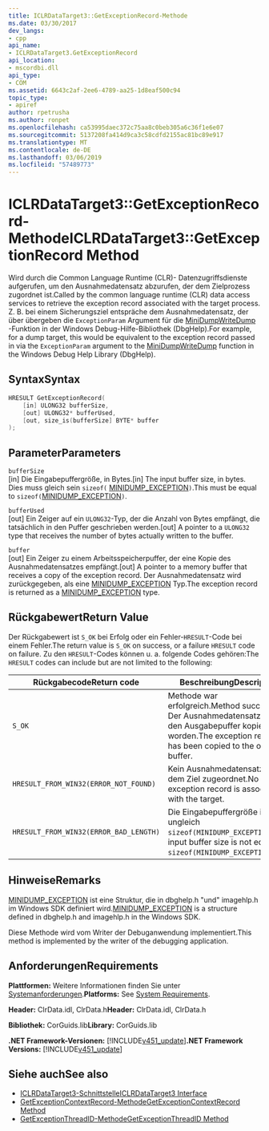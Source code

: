 ```yaml
---
title: ICLRDataTarget3::GetExceptionRecord-Methode
ms.date: 03/30/2017
dev_langs:
- cpp
api_name:
- ICLRDataTarget3.GetExceptionRecord
api_location:
- mscordbi.dll
api_type:
- COM
ms.assetid: 6643c2af-2ee6-4789-aa25-1d8eaf500c94
topic_type:
- apiref
author: rpetrusha
ms.author: ronpet
ms.openlocfilehash: ca53995daec372c75aa8c0beb305a6c36f1e6e07
ms.sourcegitcommit: 5137208fa414d9ca3c58cdfd2155ac81bc89e917
ms.translationtype: MT
ms.contentlocale: de-DE
ms.lasthandoff: 03/06/2019
ms.locfileid: "57489773"
---
```

# <a name="iclrdatatarget3getexceptionrecord-method"></a><span data-ttu-id="e3354-102">ICLRDataTarget3::GetExceptionRecord-Methode</span><span class="sxs-lookup"><span data-stu-id="e3354-102">ICLRDataTarget3::GetExceptionRecord Method</span></span>
<span data-ttu-id="e3354-103">Wird durch die Common Language Runtime (CLR)- Datenzugriffsdienste aufgerufen, um den Ausnahmedatensatz abzurufen, der dem Zielprozess zugordnet ist.</span><span class="sxs-lookup"><span data-stu-id="e3354-103">Called by the common language runtime (CLR) data access services to retrieve the exception record associated with the target process.</span></span> <span data-ttu-id="e3354-104">Z. B. bei einem Sicherungsziel entspräche dem Ausnahmedatensatz, der über übergeben die `ExceptionParam` Argument für die [MiniDumpWriteDump](/windows/desktop/api/minidumpapiset/nf-minidumpapiset-minidumpwritedump) -Funktion in der Windows Debug-Hilfe-Bibliothek (DbgHelp).</span><span class="sxs-lookup"><span data-stu-id="e3354-104">For example, for a dump target, this would be equivalent to the exception record passed in via the `ExceptionParam` argument to the [MiniDumpWriteDump](/windows/desktop/api/minidumpapiset/nf-minidumpapiset-minidumpwritedump) function in the Windows Debug Help Library (DbgHelp).</span></span>  
  
## <a name="syntax"></a><span data-ttu-id="e3354-105">Syntax</span><span class="sxs-lookup"><span data-stu-id="e3354-105">Syntax</span></span>  
  
```cpp  
HRESULT GetExceptionRecord(  
    [in] ULONG32 bufferSize,  
    [out] ULONG32* bufferUsed,  
    [out, size_is(bufferSize] BYTE* buffer  
);  
```  
  
## <a name="parameters"></a><span data-ttu-id="e3354-106">Parameter</span><span class="sxs-lookup"><span data-stu-id="e3354-106">Parameters</span></span>  
 `bufferSize`  
 <span data-ttu-id="e3354-107">[in] Die Eingabepuffergröße, in Bytes.</span><span class="sxs-lookup"><span data-stu-id="e3354-107">[in] The input buffer size, in bytes.</span></span> <span data-ttu-id="e3354-108">Dies muss gleich sein `sizeof(` [MINIDUMP_EXCEPTION](/windows/desktop/api/minidumpapiset/ns-minidumpapiset-_minidump_exception)`)`.</span><span class="sxs-lookup"><span data-stu-id="e3354-108">This must be equal to `sizeof(`[MINIDUMP_EXCEPTION](/windows/desktop/api/minidumpapiset/ns-minidumpapiset-_minidump_exception)`)`.</span></span>  
  
 `bufferUsed`  
 <span data-ttu-id="e3354-109">[out] Ein Zeiger auf ein `ULONG32`-Typ, der die Anzahl von Bytes empfängt, die tatsächlich in den Puffer geschrieben werden.</span><span class="sxs-lookup"><span data-stu-id="e3354-109">[out] A pointer to a `ULONG32` type that receives the number of bytes actually written to the buffer.</span></span>  
  
 `buffer`  
 <span data-ttu-id="e3354-110">[out] Ein Zeiger zu einem Arbeitsspeicherpuffer, der eine Kopie des Ausnahmedatensatzes empfängt.</span><span class="sxs-lookup"><span data-stu-id="e3354-110">[out] A pointer to a memory buffer that receives a copy of the exception record.</span></span> <span data-ttu-id="e3354-111">Der Ausnahmedatensatz wird zurückgegeben, als eine [MINIDUMP_EXCEPTION](/windows/desktop/api/minidumpapiset/ns-minidumpapiset-_minidump_exception) Typ.</span><span class="sxs-lookup"><span data-stu-id="e3354-111">The exception record is returned as a [MINIDUMP_EXCEPTION](/windows/desktop/api/minidumpapiset/ns-minidumpapiset-_minidump_exception) type.</span></span>  
  
## <a name="return-value"></a><span data-ttu-id="e3354-112">Rückgabewert</span><span class="sxs-lookup"><span data-stu-id="e3354-112">Return Value</span></span>  
 <span data-ttu-id="e3354-113">Der Rückgabewert ist `S_OK` bei Erfolg oder ein Fehler-`HRESULT`-Code bei einem Fehler.</span><span class="sxs-lookup"><span data-stu-id="e3354-113">The return value is `S_OK` on success, or a failure `HRESULT` code on failure.</span></span> <span data-ttu-id="e3354-114">Zu den `HRESULT`-Codes können u. a. folgende Codes gehören:</span><span class="sxs-lookup"><span data-stu-id="e3354-114">The `HRESULT` codes can include but are not limited to the following:</span></span>  
  
|<span data-ttu-id="e3354-115">Rückgabecode</span><span class="sxs-lookup"><span data-stu-id="e3354-115">Return code</span></span>|<span data-ttu-id="e3354-116">Beschreibung</span><span class="sxs-lookup"><span data-stu-id="e3354-116">Description</span></span>|  
|-----------------|-----------------|  
|`S_OK`|<span data-ttu-id="e3354-117">Methode war erfolgreich.</span><span class="sxs-lookup"><span data-stu-id="e3354-117">Method succeeded.</span></span> <span data-ttu-id="e3354-118">Der Ausnahmedatensatz ist in den Ausgabepuffer kopiert worden.</span><span class="sxs-lookup"><span data-stu-id="e3354-118">The exception record has been copied to the output buffer.</span></span>|  
|`HRESULT_FROM_WIN32(ERROR_NOT_FOUND)`|<span data-ttu-id="e3354-119">Kein Ausnahmedatensatz ist dem Ziel zugeordnet.</span><span class="sxs-lookup"><span data-stu-id="e3354-119">No exception record is associated with the target.</span></span>|  
|`HRESULT_FROM_WIN32(ERROR_BAD_LENGTH)`|<span data-ttu-id="e3354-120">Die Eingabepuffergröße ist ungleich `sizeof(MINIDUMP_EXCEPTION)`.</span><span class="sxs-lookup"><span data-stu-id="e3354-120">The input buffer size is not equal to `sizeof(MINIDUMP_EXCEPTION)`.</span></span>|  
  
## <a name="remarks"></a><span data-ttu-id="e3354-121">Hinweise</span><span class="sxs-lookup"><span data-stu-id="e3354-121">Remarks</span></span>  
 <span data-ttu-id="e3354-122">[MINIDUMP_EXCEPTION](/windows/desktop/api/minidumpapiset/ns-minidumpapiset-_minidump_exception) ist eine Struktur, die in dbghelp.h "und" imagehlp.h im Windows SDK definiert wird.</span><span class="sxs-lookup"><span data-stu-id="e3354-122">[MINIDUMP_EXCEPTION](/windows/desktop/api/minidumpapiset/ns-minidumpapiset-_minidump_exception) is a structure defined in dbghelp.h and imagehlp.h in the Windows SDK.</span></span>  
  
 <span data-ttu-id="e3354-123">Diese Methode wird vom Writer der Debuganwendung implementiert.</span><span class="sxs-lookup"><span data-stu-id="e3354-123">This method is implemented by the writer of the debugging application.</span></span>  
  
## <a name="requirements"></a><span data-ttu-id="e3354-124">Anforderungen</span><span class="sxs-lookup"><span data-stu-id="e3354-124">Requirements</span></span>  
 <span data-ttu-id="e3354-125">**Plattformen:** Weitere Informationen finden Sie unter [Systemanforderungen](../../../../docs/framework/get-started/system-requirements.md).</span><span class="sxs-lookup"><span data-stu-id="e3354-125">**Platforms:** See [System Requirements](../../../../docs/framework/get-started/system-requirements.md).</span></span>  
  
 <span data-ttu-id="e3354-126">**Header:** ClrData.idl, ClrData.h</span><span class="sxs-lookup"><span data-stu-id="e3354-126">**Header:** ClrData.idl, ClrData.h</span></span>  
  
 <span data-ttu-id="e3354-127">**Bibliothek:** CorGuids.lib</span><span class="sxs-lookup"><span data-stu-id="e3354-127">**Library:** CorGuids.lib</span></span>  
  
 <span data-ttu-id="e3354-128">**.NET Framework-Versionen:** [!INCLUDE[v451_update](../../../../includes/net-current-v451-nov-plus.md)]</span><span class="sxs-lookup"><span data-stu-id="e3354-128">**.NET Framework Versions:** [!INCLUDE[v451_update](../../../../includes/net-current-v451-nov-plus.md)]</span></span>  
  
## <a name="see-also"></a><span data-ttu-id="e3354-129">Siehe auch</span><span class="sxs-lookup"><span data-stu-id="e3354-129">See also</span></span>
- [<span data-ttu-id="e3354-130">ICLRDataTarget3-Schnittstelle</span><span class="sxs-lookup"><span data-stu-id="e3354-130">ICLRDataTarget3 Interface</span></span>](../../../../docs/framework/unmanaged-api/debugging/iclrdatatarget3-interface.md)
- [<span data-ttu-id="e3354-131">GetExceptionContextRecord-Methode</span><span class="sxs-lookup"><span data-stu-id="e3354-131">GetExceptionContextRecord Method</span></span>](../../../../docs/framework/unmanaged-api/debugging/iclrdatatarget3-getexceptioncontextrecord-method.md)
- [<span data-ttu-id="e3354-132">GetExceptionThreadID-Methode</span><span class="sxs-lookup"><span data-stu-id="e3354-132">GetExceptionThreadID Method</span></span>](../../../../docs/framework/unmanaged-api/debugging/iclrdatatarget3-getexceptionthreadid-method.md)
